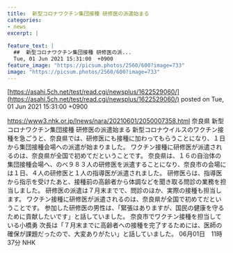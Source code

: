 ```yaml
---
title:  新型コロナワクチン集団接種 研修医の派遣始まる  
categories:
- news
excerpt: |
  
feature_text: |
  ##  新型コロナワクチン集団接種 研修医の派...
  Tue, 01 Jun 2021 15:31:00  +0900
feature_image: "https://picsum.photos/2560/600?image=733"
image: "https://picsum.photos/2560/600?image=733"
---
```


[https://asahi.5ch.net/test/read.cgi/newsplus/1622529060/](https://asahi.5ch.net/test/read.cgi/newsplus/1622529060/)
posted on Tue, 01 Jun 2021 15:31:00  +0900

<!--more-->

https://www3.nhk.or.jp/lnews/nara/20210601/2050007358.html 奈良県 新型コロナワクチン集団接種 研修医の派遣始まる 新型コロナウイルスのワクチン接種を急ごうと、奈良県では、研修医にも接種に加わってもらうことになり、１日から集団接種会場への派遣が始まりました。 ワクチン接種に研修医が派遣されるのは、奈良県が全国で初めてだということです。 奈良県は、１６の自治体の集団接種会場へ、のべ９８３人の研修医を派遣することになり、奈良市の会場には１日、４人の研修医と１人の指導医が派遣されました。 研修医らは、指導医から指示を受けたあと、接種前の高齢者から体調などを聞き取る問診の業務を担当しました。 研修医の派遣は７月末までで、問診のほか、実際の接種も担当します。 ワクチン接種に研修医が派遣されるのは、奈良県が全国で初めてだということです。 参加した研修医の男性は、「緊張はありますが、国民の健康を守るために貢献したいです」と話していました。 奈良市でワクチン接種を担当している小橋勇 次長は「７月末までに高齢者への接種を完了するためには、医師の確保が課題だったので、大変ありがたい」と話していました。 06月01日　11時37分 NHK
